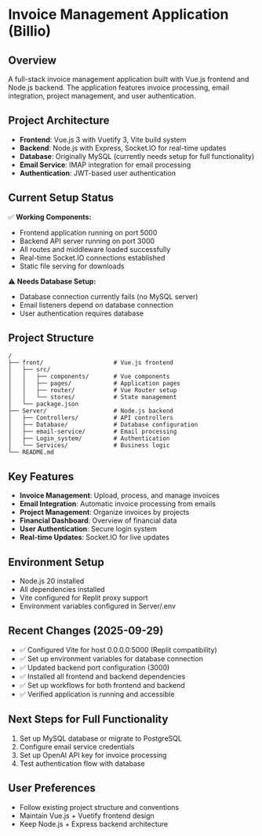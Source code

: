 # Invoice Management Application (Billio)

## Overview
A full-stack invoice management application built with Vue.js frontend and Node.js backend. The application features invoice processing, email integration, project management, and user authentication.

## Project Architecture
- **Frontend**: Vue.js 3 with Vuetify 3, Vite build system
- **Backend**: Node.js with Express, Socket.IO for real-time updates
- **Database**: Originally MySQL (currently needs setup for full functionality)
- **Email Service**: IMAP integration for email processing
- **Authentication**: JWT-based user authentication

## Current Setup Status
✅ **Working Components:**
- Frontend application running on port 5000
- Backend API server running on port 3000
- All routes and middleware loaded successfully
- Real-time Socket.IO connections established
- Static file serving for downloads

⚠️ **Needs Database Setup:**
- Database connection currently fails (no MySQL server)
- Email listeners depend on database connection
- User authentication requires database

## Project Structure
```
/
├── front/                    # Vue.js frontend
│   ├── src/
│   │   ├── components/       # Vue components
│   │   ├── pages/            # Application pages
│   │   ├── router/           # Vue Router setup
│   │   └── stores/           # State management
│   └── package.json
├── Server/                   # Node.js backend
│   ├── Controllers/          # API controllers
│   ├── Database/             # Database configuration
│   ├── email-service/        # Email processing
│   ├── Login_system/         # Authentication
│   └── Services/             # Business logic
└── README.md
```

## Key Features
- **Invoice Management**: Upload, process, and manage invoices
- **Email Integration**: Automatic invoice processing from emails
- **Project Management**: Organize invoices by projects
- **Financial Dashboard**: Overview of financial data
- **User Authentication**: Secure login system
- **Real-time Updates**: Socket.IO for live updates

## Environment Setup
- Node.js 20 installed
- All dependencies installed
- Vite configured for Replit proxy support
- Environment variables configured in Server/.env

## Recent Changes (2025-09-29)
- ✅ Configured Vite for host 0.0.0.0:5000 (Replit compatibility)
- ✅ Set up environment variables for database connection
- ✅ Updated backend port configuration (3000)
- ✅ Installed all frontend and backend dependencies
- ✅ Set up workflows for both frontend and backend
- ✅ Verified application is running and accessible

## Next Steps for Full Functionality
1. Set up MySQL database or migrate to PostgreSQL
2. Configure email service credentials
3. Set up OpenAI API key for invoice processing
4. Test authentication flow with database

## User Preferences
- Follow existing project structure and conventions
- Maintain Vue.js + Vuetify frontend design
- Keep Node.js + Express backend architecture